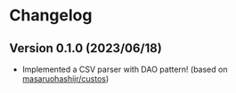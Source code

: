 # Changelog

## Version 0.1.0 (2023/06/18)

- Implemented a CSV parser with DAO pattern! (based on [masaruohashijr/custos](https://github.com/masaruohashijr/custos))
